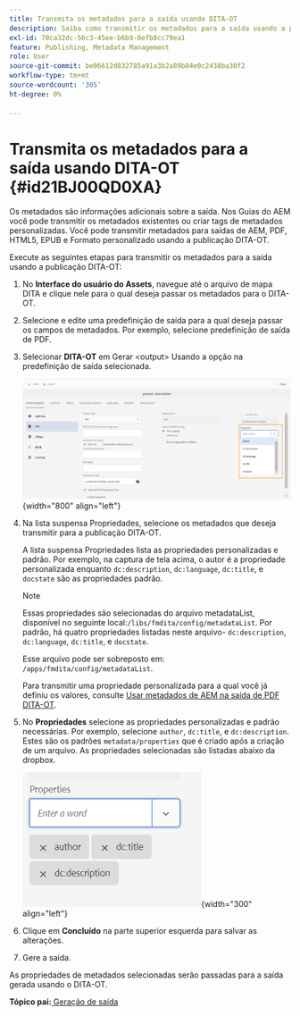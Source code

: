 ```yaml
---
title: Transmita os metadados para a saída usando DITA-OT
description: Saiba como transmitir os metadados para a saída usando a publicação DITA-OT nos Guias do AEM.
exl-id: 70ca32dc-56c3-45ee-b6b9-0efb8cc79ea1
feature: Publishing, Metadata Management
role: User
source-git-commit: be06612d832785a91a3b2a89b84e0c2438ba30f2
workflow-type: tm+mt
source-wordcount: '305'
ht-degree: 0%

---
```


# Transmita os metadados para a saída usando DITA-OT {#id21BJ00QD0XA}

Os metadados são informações adicionais sobre a saída. Nos Guias do AEM você pode transmitir os metadados existentes ou criar tags de metadados personalizadas. Você pode transmitir metadados para saídas de AEM, PDF, HTML5, EPUB e Formato personalizado usando a publicação DITA-OT.

Execute as seguintes etapas para transmitir os metadados para a saída usando a publicação DITA-OT:

1. No **Interface do usuário do Assets**, navegue até o arquivo de mapa DITA e clique nele para o qual deseja passar os metadados para o DITA-OT.
1. Selecione e edite uma predefinição de saída para a qual deseja passar os campos de metadados. Por exemplo, selecione predefinição de saída de PDF.
1. Selecionar **DITA-OT** em Gerar &lt;output> Usando a opção na predefinição de saída selecionada.

   ![](images/custom-meta-data-output-preset.png){width="800" align="left"}

1. Na lista suspensa Propriedades, selecione os metadados que deseja transmitir para a publicação DITA-OT.

   A lista suspensa Propriedades lista as propriedades personalizadas e padrão. Por exemplo, na captura de tela acima, o autor é a propriedade personalizada enquanto `dc:description`, `dc:language`, `dc:title`, e `docstate` são as propriedades padrão.

   >[!NOTE]
   >
   > Essas propriedades são selecionadas do arquivo metadataList, disponível no seguinte local:`/libs/fmdita/config/metadataList`. Por padrão, há quatro propriedades listadas neste arquivo- `dc:description`, `dc:language`, `dc:title`, e `docstate`.

   Esse arquivo pode ser sobreposto em: `/apps/fmdita/config/metadataList`.

   Para transmitir uma propriedade personalizada para a qual você já definiu os valores, consulte [Usar metadados de AEM na saída de PDF DITA-OT](https://experienceleaguecommunities.adobe.com/t5/xml-documentation-discussions/use-aem-metadata-in-dita-ot-pdf-output/td-p/411880).

1. No **Propriedades** selecione as propriedades personalizadas e padrão necessárias. Por exemplo, selecione `author`, `dc:title`, e `dc:description`. Estes são os padrões `metadata/properties` que é criado após a criação de um arquivo. As propriedades selecionadas são listadas abaixo da dropbox.

   ![](images/selected-metadata-properties.png){width="300" align="left"}

1. Clique em **Concluído** na parte superior esquerda para salvar as alterações.
1. Gere a saída.

As propriedades de metadados selecionadas serão passadas para a saída gerada usando o DITA-OT.

**Tópico pai:**[ Geração de saída](generate-output.md)
